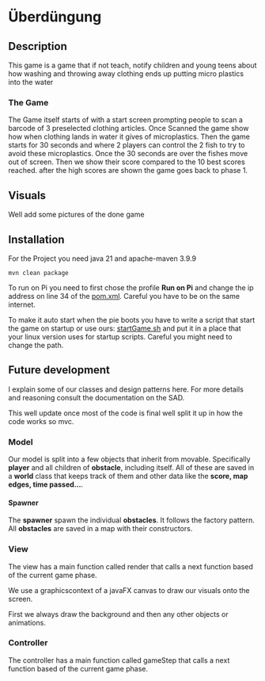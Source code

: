 # Überdüngung




## Description
This game is a game that if not teach, notify children and young teens about how washing and throwing away clothing ends up putting micro plastics into the water

### The Game
The Game itself starts of with a start screen prompting people to scan a barcode of 3 preselected clothing articles.
Once Scanned the game show how when clothing lands in water it gives of microplastics.
Then the game starts for 30 seconds and where 2 players can control the 2 fish to try to avoid these microplastics.
Once the 30 seconds are over the fishes move out of screen. 
Then we show their score compared to the 10 best scores reached.
after the high scores are shown the game goes back to phase 1.

## Visuals
Well add some pictures of the done game

## Installation
For the Project you need java 21 and apache-maven 3.9.9

````shell
mvn clean package
````

To run on Pi you need to first chose the profile **Run on Pi** and change the ip address on line 34 of the [pom.xml](./pom.xml).
Careful you have to be on the same internet.

To make it auto start when the pie boots you have to write a script that start the game on startup or use ours: [startGame.sh](./) and put it in a place that your linux version uses for startup scripts.
Careful you might need to change the path.

## Future development
I explain some of our classes and design patterns here. For more details and reasoning consult the documentation on the SAD.

This well update once most of the code is final well split it up in how the code works so mvc.

### Model
Our model is split into a few objects that inherit from movable. Specifically **player** and all children of **obstacle**, including itself.
All of these are saved in a **world** class that keeps track of them and other data like the **score, map edges, time passed...**. 

#### Spawner
The **spawner** spawn the individual **obstacles**.
It follows the factory pattern. All **obstacles** are saved in a map with their constructors. 

### View
The view has a main function called render that calls a next function based of the current game phase.

We use a graphicscontext of a javaFX canvas to draw our visuals onto the screen.

First we always draw the background and then any other objects or animations.

### Controller
The controller has a main function called gameStep that calls a next function based of the current game phase.


